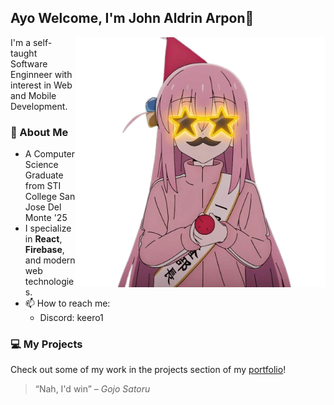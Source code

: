 ## Ayo Welcome, I'm John Aldrin Arpon👋

<img align="right" alt="Coding" width="400" src="https://raw.githubusercontent.com/keero1/keero1/main/bocchi.png">

I'm a self-taught Software Enginneer with interest in Web and Mobile Development.

<h3>🚀 About Me</h3>

* A Computer Science Graduate from STI College San Jose Del Monte '25
* I specialize in **React**, **Firebase**, and modern web technologies.
* 📫 How to reach me:
  - Discord: keero1
 
<h3>
  💻 My Projects
</h3>
<p>Check out some of my work in the projects section of my <a href="https://johnaldrinarpon.tech">portfolio</a>!</p>

> “Nah, I'd win” – *Gojo Satoru*

<!--
<div align="left">  
  <img align="center" height="180em" src="https://github-readme-stats-eight-theta.vercel.app/api?username=keero1&show_icons=true&theme=dracula&include_all_commits=true&count_private=true"/>
</div>
-->
  

<!--
<img align="center" height="180em" src="https://github-readme-stats-eight-theta.vercel.app/api?username=keero1&show_icons=true&theme=dracula&include_all_commits=true&count_private=true"/>
**keero1/keero1** is a ✨ _special_ ✨ repository because its `README.md` (this file) appears on your GitHub profile.

Here are some ideas to get you started:

- 🔭 I’m currently working on ...
- 🌱 I’m currently learning ...
- 👯 I’m looking to collaborate on ...
- 🤔 I’m looking for help with ...
- 💬 Ask me about ...
- 📫 How to reach me: ...
- 😄 Pronouns: ...
- ⚡ Fun fact: ...
-->

